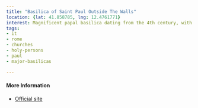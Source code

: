 ```yaml
---
title: "Basilica of Saint Paul Outside The Walls"
location: {lat: 41.858785, lng: 12.4761771}
interest: Magnificent papal basilica dating from the 4th century, with tomb of St Paul & elegant cloisters.  Destroyed by fire in 1823, it was rebuilt and reconsecrated in 1854.  Portraits of all the popes line the nave.
tags:
- it
- rome
- churches
- holy-persons
- paul
- major-basilicas

---
```



#### More Information

* [Official site](http://www.basilicasanpaolo.org/)





